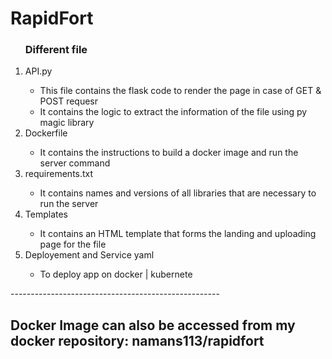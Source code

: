 # RapidFort

<ol>
<h3>
  Different file 
</h3>
  <li>API.py</li>
      <ul>
        <li>This file contains the flask code to render the page in case of GET & POST requesr</li>
        <li> It contains the logic to extract the information of the file using py magic library</li>
      </ul>
  <li>Dockerfile</li>
  <ul>
    <li> It contains the instructions to build a docker image and run the server command</li>
  </ul>
  <li>requirements.txt</li>
    <ul>
      <li>It contains names and versions of all libraries that are necessary to run the server</li>
    </ul>
    <li>Templates</li>
    <ul>
      <li>It contains an HTML template that forms the landing and uploading page for the file</li>
    </ul>
  <li>Deployement and Service yaml</li>
    <ul>
      <li>To deploy app on docker | kubernete</li>
    </ul>
</ol>
----------------------------------------------------
<h2>Docker Image can also be accessed from my docker repository: namans113/rapidfort</h2>

